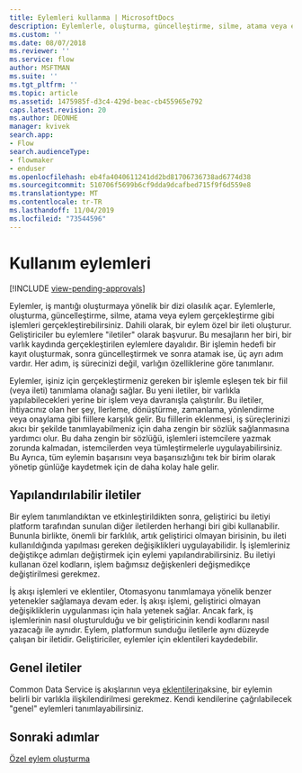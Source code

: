 ```yaml
---
title: Eylemleri kullanma | MicrosoftDocs
description: Eylemlerle, oluşturma, güncelleştirme, silme, atama veya eylem gerçekleştirme gibi işlemleri gerçekleştirebilirsiniz. Dahili olarak, bir eylem özel bir ileti oluşturur
ms.custom: ''
ms.date: 08/07/2018
ms.reviewer: ''
ms.service: flow
author: MSFTMAN
ms.suite: ''
ms.tgt_pltfrm: ''
ms.topic: article
ms.assetid: 1475985f-d3c4-429d-beac-cb455965e792
caps.latest.revision: 20
ms.author: DEONHE
manager: kvivek
search.app:
- Flow
search.audienceType:
- flowmaker
- enduser
ms.openlocfilehash: eb4fa4040611241dd2bd81706736738ad6774d38
ms.sourcegitcommit: 510706f5699b6cf9dda9dcafbed715f9f6d559e8
ms.translationtype: MT
ms.contentlocale: tr-TR
ms.lasthandoff: 11/04/2019
ms.locfileid: "73544596"
---
```

# <a name="use-actions"></a>Kullanım eylemleri
[!INCLUDE [view-pending-approvals](includes/cc-rebrand.md)]

Eylemler, iş mantığı oluşturmaya yönelik bir dizi olasılık açar. Eylemlerle, oluşturma, güncelleştirme, silme, atama veya eylem gerçekleştirme gibi işlemleri gerçekleştirebilirsiniz. Dahili olarak, bir eylem özel bir ileti oluşturur. Geliştiriciler bu eylemlere "iletiler" olarak başvurur. Bu mesajların her biri, bir varlık kaydında gerçekleştirilen eylemlere dayalıdır. Bir işlemin hedefi bir kayıt oluşturmak, sonra güncelleştirmek ve sonra atamak ise, üç ayrı adım vardır. Her adım, iş sürecinizi değil, varlığın özelliklerine göre tanımlanır.  
  
Eylemler, işiniz için gerçekleştirmeniz gereken bir işlemle eşleşen tek bir fiil (veya ileti) tanımlama olanağı sağlar. Bu yeni iletiler, bir varlıkla yapılabilecekleri yerine bir işlem veya davranışla çalıştırılır. Bu iletiler, ihtiyacınız olan her şey, Ilerleme, dönüştürme, zamanlama, yönlendirme veya onaylama gibi fiillere karşılık gelir. Bu fiillerin eklenmesi, iş süreçlerinizi akıcı bir şekilde tanımlayabilmeniz için daha zengin bir sözlük sağlanmasına yardımcı olur. Bu daha zengin bir sözlüğü, işlemleri istemcilere yazmak zorunda kalmadan, istemcilerden veya tümleştirmelerle uygulayabilirsiniz. Bu Ayrıca, tüm eylemin başarısını veya başarısızlığını tek bir birim olarak yönetip günlüğe kaydetmek için de daha kolay hale gelir.  
  
<a name="BKMK_ConfigurableMessages"></a>   
## <a name="configurable-messages"></a>Yapılandırılabilir iletiler  
 Bir eylem tanımlandıktan ve etkinleştirildikten sonra, geliştirici bu iletiyi platform tarafından sunulan diğer iletilerden herhangi biri gibi kullanabilir. Bununla birlikte, önemli bir farklılık, artık geliştirici olmayan birisinin, bu ileti kullanıldığında yapılması gereken değişiklikleri uygulayabilidir. İş işlemleriniz değiştikçe adımları değiştirmek için eylemi yapılandırabilirsiniz. Bu iletiyi kullanan özel kodların, işlem bağımsız değişkenleri değişmedikçe değiştirilmesi gerekmez.  
  
 İş akışı işlemleri ve eklentiler, Otomasyonu tanımlamaya yönelik benzer yetenekler sağlamaya devam eder. İş akışı işlemi, geliştirici olmayan değişikliklerin uygulanması için hala yetenek sağlar. Ancak fark, iş işlemlerinin nasıl oluşturulduğu ve bir geliştiricinin kendi kodlarını nasıl yazacağı ile aynıdır. Eylem, platformun sunduğu iletilerle aynı düzeyde çalışan bir iletidir. Geliştiriciler, eylemler için eklentileri kaydedebilir.  
  
<a name="BKMK_GlobalMessages"></a>   
## <a name="global-messages"></a>Genel iletiler 
 
 Common Data Service iş akışlarının veya [eklentilerin](/powerapps/developer/common-data-service/apply-business-logic-with-code?branch=master#create-a-plug-in)aksine, bir eylemin belirli bir varlıkla ilişkilendirilmesi gerekmez. Kendi kendilerine çağrılabilecek "genel" eylemleri tanımlayabilirsiniz.

## <a name="next-steps"></a>Sonraki adımlar

[Özel eylem oluşturma](create-actions.md)  
  

